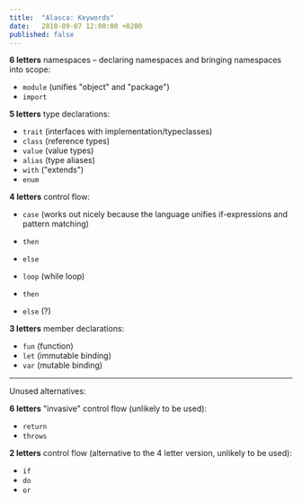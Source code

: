```yaml
---
title:  "Alasca: Keywords"
date:   2018-09-07 12:00:00 +0200
published: false
---
```


**6 letters** namespaces – declaring namespaces and bringing namespaces into scope:

- `module` (unifies "object" and "package")
- `import`

**5 letters** type declarations:

- `trait` (interfaces with implementation/typeclasses)
- `class` (reference types)
- `value` (value types)
- `alias` (type aliases)
- `with` ("extends")
- `enum`

**4 letters** control flow:

- `case` (works out nicely because the language unifies if-expressions and pattern matching)
- `then`
- `else`

- `loop` (while loop)
- `then`
- `else` (?)

**3 letters** member declarations:

- `fun` (function)
- `let` (immutable binding)
- `var` (mutable binding)

---

Unused alternatives:

**6 letters** "invasive" control flow (unlikely to be used):

- `return`
- `throws`

**2 letters** control flow (alternative to the 4 letter version, unlikely to be used):

- `if`
- `do`
- `or`
